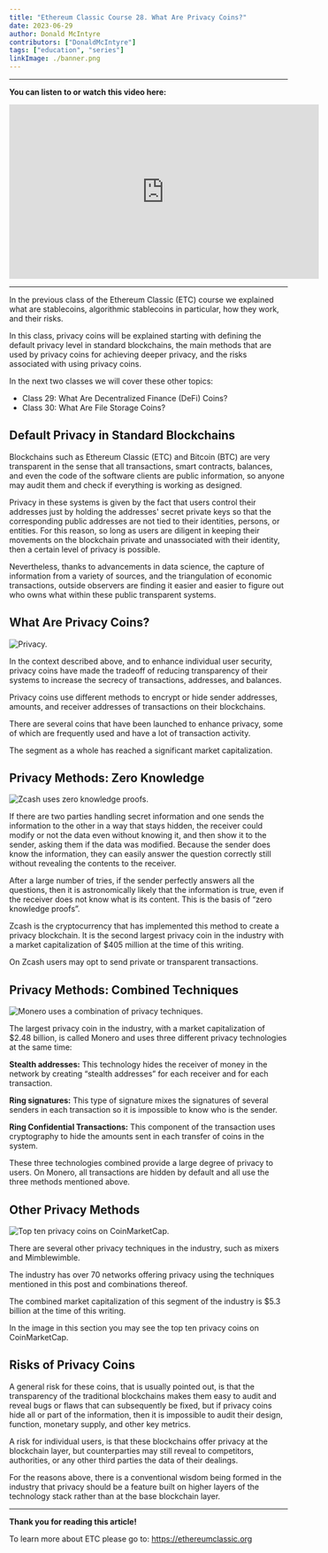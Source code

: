 ```yaml
---
title: "Ethereum Classic Course 28. What Are Privacy Coins?"
date: 2023-06-29
author: Donald McIntyre
contributors: ["DonaldMcIntyre"]
tags: ["education", "series"]
linkImage: ./banner.png
---
```


---
**You can listen to or watch this video here:**

<iframe width="560" height="315" src="https://www.youtube.com/embed/sdpE3g55lOk" title="YouTube video player" frameborder="0" allow="accelerometer; autoplay; clipboard-write; encrypted-media; gyroscope; picture-in-picture; web-share" allowfullscreen></iframe>

---

In the previous class of the Ethereum Classic (ETC) course we explained what are stablecoins, algorithmic stablecoins in particular, how they work, and their risks. 

In this class, privacy coins will be explained starting with defining the default privacy level in standard blockchains, the main methods that are used by privacy coins for achieving deeper privacy, and the risks associated with using privacy coins.

In the next two classes we will cover these other topics:

- Class 29: What Are Decentralized Finance (DeFi) Coins?
- Class 30: What Are File Storage Coins?

## Default Privacy in Standard Blockchains

Blockchains such as Ethereum Classic (ETC) and Bitcoin (BTC) are very transparent in the sense that all transactions, smart contracts, balances, and even the code of the software clients are public information, so anyone may audit them and check if everything is working as designed. 

Privacy in these systems is given by the fact that users control their addresses just by holding the addresses' secret private keys so that the corresponding public addresses are not tied to their identities, persons, or entities. For this reason, so long as users are diligent in keeping their movements on the blockchain private and unassociated with their identity, then a certain level of privacy is possible.

Nevertheless, thanks to advancements in data science, the capture of information from a variety of sources, and the triangulation of economic transactions, outside observers are finding it easier and easier to figure out who owns what within these public transparent systems.

## What Are Privacy Coins?

![Privacy.](./1.png)

In the context described above, and to enhance individual user security, privacy coins have made the tradeoff of reducing transparency of their systems to increase the secrecy of transactions, addresses, and balances.

Privacy coins use different methods to encrypt or hide sender addresses, amounts, and receiver addresses of transactions on their blockchains.

There are several coins that have been launched to enhance privacy, some of which are frequently used and have a lot of transaction activity. 

The segment as a whole has reached a significant market capitalization. 

## Privacy Methods: Zero Knowledge

![Zcash uses zero knowledge proofs.](./2.png)

If there are two parties handling secret information and one sends the information to the other in a way that stays hidden, the receiver could modify or not the data even without knowing it, and then show it to the sender, asking them if the data was modified. Because the sender does know the information, they can easily answer the question correctly still without revealing the contents to the receiver.

After a large number of tries, if the sender perfectly answers all the questions, then it is astronomically likely that the information is true, even if the receiver does not know what is its content. This is the basis of “zero knowledge proofs”.

Zcash is the cryptocurrency that has implemented this method to create a privacy blockchain. It is the second largest privacy coin in the industry with a market capitalization of $405 million at the time of this writing. 

On Zcash users may opt to send private or transparent transactions.

## Privacy Methods: Combined Techniques

![Monero uses a combination of privacy techniques.](./3.png)

The largest privacy coin in the industry, with a market capitalization of $2.48 billion, is called Monero and uses three different privacy technologies at the same time:

**Stealth addresses:** This technology hides the receiver of money in the network by creating “stealth addresses” for each receiver and for each transaction. 

**Ring signatures:** This type of signature mixes the signatures of several senders in each transaction so it is impossible to know who is the sender.

**Ring Confidential Transactions:** This component of the transaction uses cryptography to hide the amounts sent in each transfer of coins in the system.

These three technologies combined provide a large degree of privacy to users. On Monero, all transactions are hidden by default and all use the three methods mentioned above.

## Other Privacy Methods

![Top ten privacy coins on CoinMarketCap.](./4.png)

There are several other privacy techniques in the industry, such as mixers and Mimblewimble. 

The industry has over 70 networks offering privacy using the techniques mentioned in this post and combinations thereof.

The combined market capitalization of this segment of the industry is $5.3 billion at the time of this writing.

In the image in this section you may see the top ten privacy coins on CoinMarketCap.

## Risks of Privacy Coins

A general risk for these coins, that is usually pointed out, is that the transparency of the traditional blockchains makes them easy to audit and reveal bugs or flaws that can subsequently be fixed, but if privacy coins hide all or part of the information, then it is impossible to audit their design, function, monetary supply, and other key metrics.

A risk for individual users, is that these blockchains offer privacy at the blockchain layer, but counterparties may still reveal to competitors, authorities, or any other third parties the data of their dealings.

For the reasons above, there is a conventional wisdom being formed in the industry that privacy should be a feature built on higher layers of the technology stack rather than at the base blockchain layer.

---

**Thank you for reading this article!**

To learn more about ETC please go to: https://ethereumclassic.org
